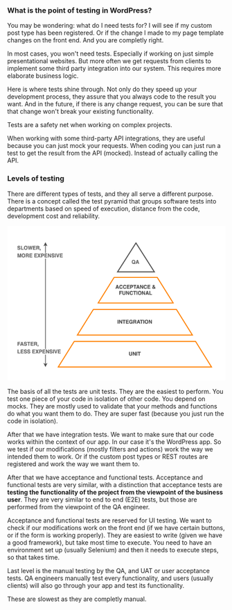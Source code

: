 ### What is the point of testing in WordPress?

You may be wondering: what do I need tests for? I will see if my custom post type has been registered. Or if the change I made to my page template changes on the front end. And you are completly right.

In most cases, you won't need tests. Especially if working on just simple presentational websites. But more often we get requests from clients to implement some third party integration into our system. This requires more elaborate business logic.

Here is where tests shine through. Not only do they speed up your development process, they assure that you always code to the result you want. And in the future, if there is any change request, you can be sure that that change won't break your existing functionality.

Tests are a safety net when working on complex projects.

When working with some third-party API integrations, they are useful because you can just mock your requests. When coding you can just run a test to get the result from the API (mocked). Instead of actually calling the API.

### Levels of testing

There are different types of tests, and they all serve a different purpose. There is a concept called the test pyramid that groups software tests into departments based on speed of execution, distance from the code, development cost and reliability.

![Test pyramid](/img/test-pyramid-wp.png)

The basis of all the tests are unit tests. They are the easiest to perform. You test one piece of your code in isolation of other code. You depend on mocks. They are mostly used to validate that your methods and functions do what you want them to do. They are super fast (because you just run the code in isolation).

After that we have integration tests. We want to make sure that our code works within the context of our app. In our case it's the WordPress app. So we test if our modifications (mostly filters and actions) work the way we intended them to work. Or if the custom post types or REST routes are registered and work the way we want them to.

After that we have acceptance and functional tests. Acceptance and functional tests are very similar, with a distinction that acceptance tests are __testing the functionality of the project from the viewpoint of the business user__.
They are very similar to end to end (E2E) tests, but those are performed from the viewpoint of the QA engineer.

Acceptance and functional tests are reserved for UI testing. We want to check if our modifications work on the front end (if we have certain buttons, or if the form is working properly). They are easiest to write (given we have a good framework), but take most time to execute. You need to have an environment set up (usually Selenium) and then it needs to execute steps, so that takes time.

Last level is the manual testing by the QA, and UAT or user acceptance tests. QA engineers manually test every functionality, and users (usually clients) will also go through your app and test its functionality.

These are slowest as they are completly manual.
